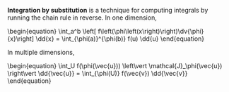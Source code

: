 **Integration by substitution** is a technique for computing integrals by running the chain rule in reverse. In one dimension,

\begin{equation}
\int_a^b \left[ f\left(\phi\left(x\right)\right)\dv{\phi}{x}\right] \dd{x} = \int_{\phi(a)}^{\phi(b)} f(u) \dd{u}
\end{equation}

In multiple dimensions,

\begin{equation}
\int_U f(\phi(\vec{u})) \left\vert \mathcal{J}_\phi(\vec{u}) \right\vert \dd{\vec{u}} = \int\_{\phi(U)} f(\vec{v}) \dd{\vec{v}}
\end{equation}